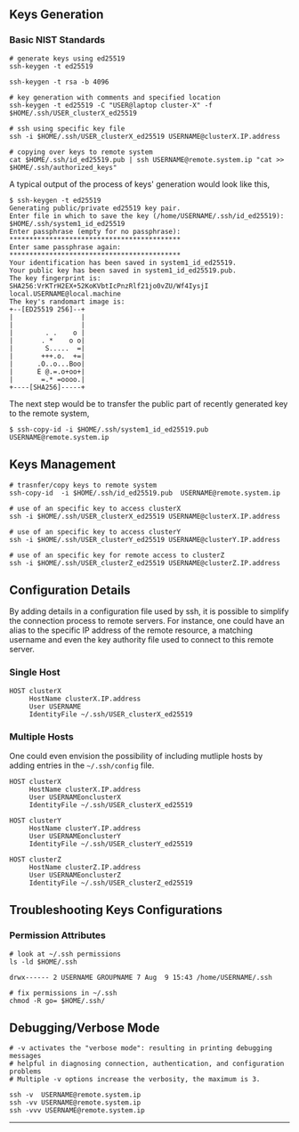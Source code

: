 
## Keys Generation
### Basic NIST Standards
```
# generate keys using ed25519
ssh-keygen -t ed25519

ssh-keygen -t rsa -b 4096
```

```
# key generation with comments and specified location
ssh-keygen -t ed25519 -C "USER@laptop cluster-X" -f $HOME/.ssh/USER_clusterX_ed25519

# ssh using specific key file
ssh -i $HOME/.ssh/USER_clusterX_ed25519 USERNAME@clusterX.IP.address

# copying over keys to remote system
cat $HOME/.ssh/id_ed25519.pub | ssh USERNAME@remote.system.ip "cat >> $HOME/.ssh/authorized_keys"
```

A typical output of the process of keys' generation would look like this,
```
$ ssh-keygen -t ed25519
Generating public/private ed25519 key pair.
Enter file in which to save the key (/home/USERNAME/.ssh/id_ed25519): $HOME/.ssh/system1_id_ed25519
Enter passphrase (empty for no passphrase):  *******************************************
Enter same passphrase again:  *******************************************
Your identification has been saved in system1_id_ed25519.
Your public key has been saved in system1_id_ed25519.pub.
The key fingerprint is:
SHA256:VrKTrH2EX+52KoKVbtIcPnzRlf21jo0vZU/Wf4IysjI local.USERNAME@local.machine
The key's randomart image is:
+--[ED25519 256]--+
|                 |
|                 |
|        . .    o |
|       . *    o o|
|        S.....  =|
|       +++.o.  +=|
|      .O..o...Boo|
|      E @.=.o+oo+|
|       =.* =oooo.|
+----[SHA256]-----+
```

The next step would be to transfer the public part of recently generated key
to the remote system,
``` 
$ ssh-copy-id -i $HOME/.ssh/system1_id_ed25519.pub USERNAME@remote.system.ip
```


## Keys Management
```
# trasnfer/copy keys to remote system
ssh-copy-id  -i $HOME/.ssh/id_ed25519.pub  USERNAME@remote.system.ip

# use of an specific key to access clusterX
ssh -i $HOME/.ssh/USER_clusterX_ed25519 USERNAME@clusterX.IP.address

# use of an specific key to access clusterY
ssh -i $HOME/.ssh/USER_clusterY_ed25519 USERNAME@clusterY.IP.address

# use of an specific key for remote access to clusterZ
ssh -i $HOME/.ssh/USER_clusterZ_ed25519 USERNAME@clusterZ.IP.address
```


## Configuration Details
By adding details in a configuration file used by ssh, it is possible
to simplify the connection process to remote servers.
For instance, one could have an alias to the specific IP address of
the remote resource, a matching username and even the key authority file
used to connect to this remote server.

### Single Host
```
HOST clusterX
     HostName clusterX.IP.address
     User USERNAME
     IdentityFile ~/.ssh/USER_clusterX_ed25519
```


### Multiple Hosts
One could even envision the possibility of including mutliple hosts by adding
entries in the `~/.ssh/config` file.
```
HOST clusterX
     HostName clusterX.IP.address
     User USERNAMEonclusterX
     IdentityFile ~/.ssh/USER_clusterX_ed25519

HOST clusterY
     HostName clusterY.IP.address
     User USERNAMEonclusterY
     IdentityFile ~/.ssh/USER_clusterY_ed25519

HOST clusterZ
     HostName clusterZ.IP.address
     User USERNAMEonclusterZ
     IdentityFile ~/.ssh/USER_clusterZ_ed25519
```



## Troubleshooting Keys Configurations
### Permission Attributes
```
# look at ~/.ssh permissions
ls -ld $HOME/.ssh

drwx------ 2 USERNAME GROUPNAME 7 Aug  9 15:43 /home/USERNAME/.ssh

# fix permissions in ~/.ssh
chmod -R go= $HOME/.ssh/
```

## Debugging/Verbose Mode
```
# -v activates the "verbose mode": resulting in printing debugging messages
# helpful in diagnosing connection, authentication, and configuration problems
# Multiple -v options increase the verbosity, the maximum is 3.

ssh -v  USERNAME@remote.system.ip
ssh -vv USERNAME@remote.system.ip
ssh -vvv USERNAME@remote.system.ip
```


---
